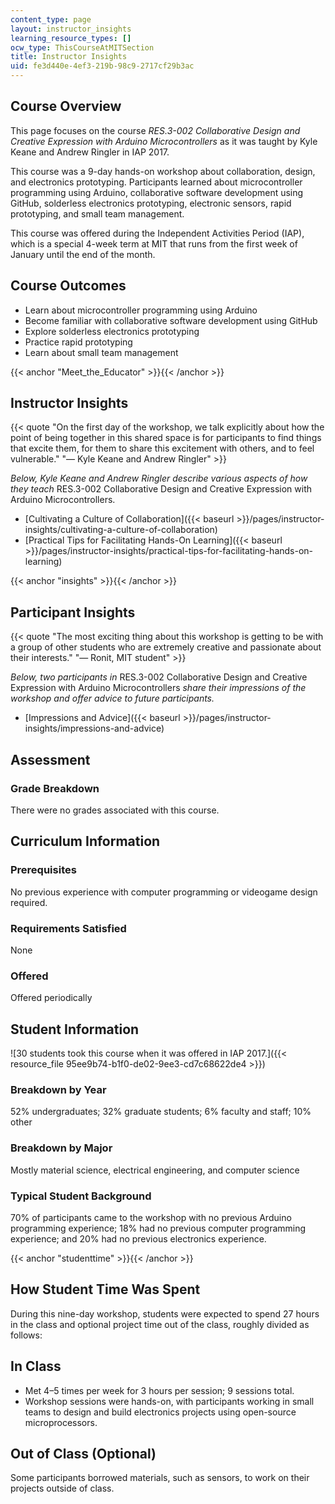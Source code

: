 ```yaml
---
content_type: page
layout: instructor_insights
learning_resource_types: []
ocw_type: ThisCourseAtMITSection
title: Instructor Insights
uid: fe3d440e-4ef3-219b-98c9-2717cf29b3ac
---
```


Course Overview
---------------

This page focuses on the course _RES.3-002 Collaborative Design and Creative Expression with Arduino Microcontrollers_ as it was taught by Kyle Keane and Andrew Ringler in IAP 2017.

This course was a 9-day hands-on workshop about collaboration, design, and electronics prototyping. Participants learned about microcontroller programming using Arduino, collaborative software development using GitHub, solderless electronics prototyping, electronic sensors, rapid prototyping, and small team management.

This course was offered during the Independent Activities Period (IAP), which is a special 4-week term at MIT that runs from the first week of January until the end of the month.

Course Outcomes
---------------

*   Learn about microcontroller programming using Arduino
*   Become familiar with collaborative software development using GitHub
*   Explore solderless electronics prototyping
*   Practice rapid prototyping
*   Learn about small team management

{{< anchor "Meet_the_Educator" >}}{{< /anchor >}}

Instructor Insights
-------------------

{{< quote "On the first day of the workshop, we talk explicitly about how the point of being together in this shared space is for participants to find things that excite them, for them to share this excitement with others, and to feel vulnerable." "— Kyle Keane and Andrew Ringler" >}}

_Below, Kyle Keane and Andrew Ringler describe various aspects of how they teach_ RES.3-002 Collaborative Design and Creative Expression with Arduino Microcontrollers.

*   [Cultivating a Culture of Collaboration]({{< baseurl >}}/pages/instructor-insights/cultivating-a-culture-of-collaboration)
*   [Practical Tips for Facilitating Hands-On Learning]({{< baseurl >}}/pages/instructor-insights/practical-tips-for-facilitating-hands-on-learning)

{{< anchor "insights" >}}{{< /anchor >}}

Participant Insights
--------------------

{{< quote "The most exciting thing about this workshop is getting to be with a group of other students who are extremely creative and passionate about their interests." "— Ronit, MIT student" >}}

_Below, two participants in_ RES.3-002 Collaborative Design and Creative Expression with Arduino Microcontrollers _share their impressions of the workshop and offer advice to future participants._

*   [Impressions and Advice]({{< baseurl >}}/pages/instructor-insights/impressions-and-advice)

Assessment
----------

### Grade Breakdown

There were no grades associated with this course.

Curriculum Information
----------------------

### Prerequisites

No previous experience with computer programming or videogame design required.

### Requirements Satisfied

None

### Offered

Offered periodically

Student Information
-------------------

![30 students took this course when it was offered in IAP 2017.]({{< resource_file 95ee9b74-b1f0-de02-9ee3-cd7c68622de4 >}})

### Breakdown by Year

52% undergraduates; 32% graduate students; 6% faculty and staff; 10% other

### Breakdown by Major

Mostly material science, electrical engineering, and computer science

### Typical Student Background

70% of participants came to the workshop with no previous Arduino programming experience; 18% had no previous computer programming experience; and 20% had no previous electronics experience.

{{< anchor "studenttime" >}}{{< /anchor >}}

How Student Time Was Spent
--------------------------

During this nine-day workshop, students were expected to spend 27 hours in the class and optional project time out of the class, roughly divided as follows:

In Class
--------

*   Met 4–5 times per week for 3 hours per session; 9 sessions total.
*   Workshop sessions were hands-on, with participants working in small teams to design and build electronics projects using open-source microprocessors.

Out of Class (Optional)
-----------------------

Some participants borrowed materials, such as sensors, to work on their projects outside of class.